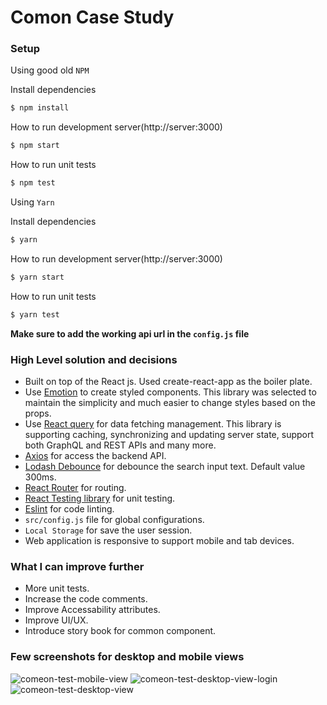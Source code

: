 # Comon Case Study

### Setup

Using good old `NPM`

Install dependencies
```sh
$ npm install
```
How to run development server(http://server:3000)
```sh
$ npm start
```
How to run unit tests
```sh
$ npm test
```

Using `Yarn`

Install dependencies
```sh
$ yarn
```
How to run development server(http://server:3000)
```sh
$ yarn start
```
How to run unit tests
```sh
$ yarn test
```

**Make sure to add the working api url in the `config.js` file**
### High Level solution and decisions
* Built on top of the React js. Used create-react-app as the boiler plate.
* Use [Emotion](https://emotion.sh/docs/introduction) to create styled components. This library was selected to maintain the simplicity and much easier to change styles based on the props.
* Use [React query](https://react-query.tanstack.com/overview) for data fetching management. This library is supporting caching, synchronizing and updating server state, support both GraphQL and REST APIs and many more.
* [Axios](https://www.npmjs.com/package/axios) for access the backend API.
* [Lodash Debounce](https://www.npmjs.com/package/lodash.debounce) for debounce the search input text. Default value 300ms.
* [React Router](https://reactrouter.com/docs/en/v6/getting-started/overview) for routing.
* [React Testing library](https://www.npmjs.com/package/react-input-range) for unit testing.
* [Eslint](https://eslint.org/) for code linting.
* `src/config.js` file for global configurations.
* `Local Storage` for save the user session.
* Web application is responsive to support mobile and tab devices.

### What I can improve further
*   More unit tests.
*   Increase the code comments.
*   Improve Accessability attributes.
*   Improve UI/UX.
*   Introduce story book for common component.

### Few screenshots for desktop and mobile views

![comeon-test-mobile-view](https://ibb.co/GFWGv3V)
![comeon-test-desktop-view-login](https://ibb.co/GnXDdfM)
![comeon-test-desktop-view](https://ibb.co/ZTRPv6c)

